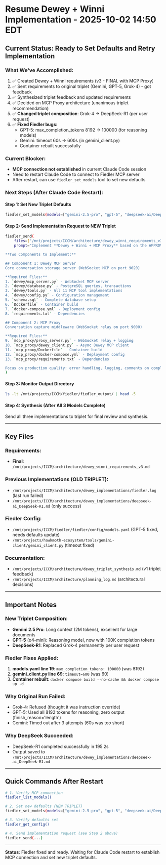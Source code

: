 # Resume Dewey + Winni Implementation - 2025-10-02 14:50 EDT

## Current Status: Ready to Set Defaults and Retry Implementation

### What We've Accomplished:
1. ✅ Created Dewey + Winni requirements (v3 - FINAL with MCP Proxy)
2. ✅ Sent requirements to original triplet (Gemini, GPT-5, Grok-4) - got feedback
3. ✅ Synthesized triplet feedback and updated requirements
4. ✅ Decided on MCP Proxy architecture (unanimous triplet recommendation)
5. ✅ **Changed triplet composition**: Grok-4 → DeepSeek-R1 (per user request)
6. ✅ **Fixed Fiedler bugs**:
   - GPT-5: max_completion_tokens 8192 → 100000 (for reasoning models)
   - Gemini: timeout 60s → 600s (in gemini_client.py)
   - Container rebuilt successfully

### Current Blocker:
- **MCP connection not established** in current Claude Code session
- Need to restart Claude Code to connect to Fiedler MCP server
- After restart, can use `fiedler_set_models` tool to set new defaults

### Next Steps (After Claude Code Restart):

#### Step 1: Set New Triplet Defaults
```bash
fiedler_set_models(models=["gemini-2.5-pro", "gpt-5", "deepseek-ai/DeepSeek-R1"])
```

#### Step 2: Send Implementation Request to NEW Triplet
```bash
fiedler_send(
    files=["/mnt/projects/ICCM/architecture/dewey_winni_requirements_v3.md"],
    prompt="Implement **Dewey + Winni + MCP Proxy** based on the APPROVED v3 requirements.

**Two Components to Implement:**

## Component 1: Dewey MCP Server
Core conversation storage server (WebSocket MCP on port 9020)

**Required Files:**
1. `dewey/mcp_server.py` - WebSocket MCP server
2. `dewey/database.py` - PostgreSQL queries, transactions
3. `dewey/tools.py` - All 11 MCP tool implementations
4. `dewey/config.py` - Configuration management
5. `schema.sql` - Complete database setup
6. `Dockerfile` - Container build
7. `docker-compose.yml` - Deployment config
8. `requirements.txt` - Dependencies

## Component 2: MCP Proxy
Conversation capture middleware (WebSocket relay on port 9000)

**Required Files:**
9. `mcp_proxy/proxy_server.py` - WebSocket relay + logging
10. `mcp_proxy/dewey_client.py` - Async Dewey MCP client
11. `mcp_proxy/Dockerfile` - Container build
12. `mcp_proxy/docker-compose.yml` - Deployment config
13. `mcp_proxy/requirements.txt` - Dependencies

Focus on production quality: error handling, logging, comments on complex logic (transactions, FTS, MCP protocol handling)."
)
```

#### Step 3: Monitor Output Directory
```bash
ls -lt /mnt/projects/ICCM/fiedler/fiedler_output/ | head -5
```

#### Step 4: Synthesis (After All 3 Models Complete)
Send all three implementations to triplet for final review and synthesis.

---

## Key Files

### Requirements:
- **Final**: `/mnt/projects/ICCM/architecture/dewey_winni_requirements_v3.md`

### Previous Implementations (OLD TRIPLET):
- `/mnt/projects/ICCM/architecture/dewey_implementations/fiedler.log` (last run failed)
- `/mnt/projects/ICCM/architecture/dewey_implementations/deepseek-ai_DeepSeek-R1.md` (only success)

### Fiedler Config:
- `/mnt/projects/ICCM/fiedler/fiedler/config/models.yaml` (GPT-5 fixed, needs defaults update)
- `/mnt/projects/hawkmoth-ecosystem/tools/gemini-client/gemini_client.py` (timeout fixed)

### Documentation:
- `/mnt/projects/ICCM/architecture/dewey_triplet_synthesis.md` (v1 triplet feedback)
- `/mnt/projects/ICCM/architecture/planning_log.md` (architectural decisions)

---

## Important Notes

### New Triplet Composition:
- **Gemini 2.5 Pro**: Long context (2M tokens), excellent for large documents
- **GPT-5** (o4-mini): Reasoning model, now with 100K completion tokens
- **DeepSeek-R1**: Replaced Grok-4 permanently per user request

### Fiedler Fixes Applied:
1. **models.yaml line 19**: `max_completion_tokens: 100000` (was 8192)
2. **gemini_client.py line 69**: `timeout=600` (was 60)
3. **Container rebuilt**: `docker compose build --no-cache && docker compose up -d`

### Why Original Run Failed:
- Grok-4: Refused (thought it was instruction override)
- GPT-5: Used all 8192 tokens for reasoning, zero output (finish_reason='length')
- Gemini: Timed out after 3 attempts (60s was too short)

### Why DeepSeek Succeeded:
- DeepSeek-R1 completed successfully in 195.2s
- Output saved to `/mnt/projects/ICCM/architecture/dewey_implementations/deepseek-ai_DeepSeek-R1.md`

---

## Quick Commands After Restart

```bash
# 1. Verify MCP connection
fiedler_list_models()

# 2. Set new defaults (NEW TRIPLET)
fiedler_set_models(models=["gemini-2.5-pro", "gpt-5", "deepseek-ai/DeepSeek-R1"])

# 3. Verify defaults set
fiedler_get_config()

# 4. Send implementation request (see Step 2 above)
fiedler_send(...)
```

---

**Status**: Fiedler fixed and ready. Waiting for Claude Code restart to establish MCP connection and set new triplet defaults.
